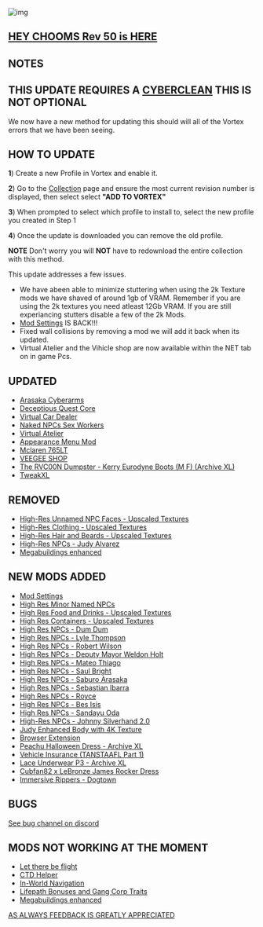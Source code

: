 ![img](https://s11.gifyu.com/images/Cuty-od-Dreams-Logo-YellowUP.png)

## [HEY CHOOMS Rev 50 is HERE](https://)


## NOTES

## THIS UPDATE REQUIRES A [CYBERCLEAN](https://github.com/2077v2/City-of-Dreams/blob/main/Guides.md#troubleshooting) THIS IS NOT OPTIONAL

We now have a new method for updating this should will all of the Vortex errors that we have been seeing.

## HOW TO UPDATE

**1**) Create a new Profile in Vortex and enable it.

**2**) Go to the [Collection](https://next.nexusmods.com/cyberpunk2077/collections/dfvt7o?utm_source=copy&utm_medium=social&utm_campaign=share_collection) page and ensure the most current revision number is displayed, then select select **"ADD TO VORTEX"**

**3**) When prompted to select which profile to install to, select the new profile you created in Step 1

**4**) Once the update is downloaded you can remove the old profile.

**NOTE** Don't worry you will **NOT** have to redownload the entire collection with this method.


This update addresses a few issues.

- We have abeen able to minimize stuttering when using the 2k Texture mods we have shaved of around 1gb of VRAM. Remember if you are using the 2k textures you need atleast 12Gb VRAM. If you are still experiancing stutters disable a few of the 2k Mods.
- [Mod Settings](https://www.nexusmods.com/cyberpunk2077/mods/4885) IS BACK!!!
- Fixed wall collisions by removing a mod we will add it back when its updated.
- Virtual Atelier and the Vihicle shop are now available within the NET tab on in game Pcs.

## UPDATED

- [Arasaka Cyberarms](https://www.nexusmods.com/cyberpunk2077/mods/1099?tab=description)
- [Deceptious Quest Core](https://www.nexusmods.com/cyberpunk2077/mods/7831)
- [Virtual Car Dealer](https://www.nexusmods.com/cyberpunk2077/mods/4454?tab=description)
- [Naked NPCs Sex Workers](https://www.nexusmods.com/cyberpunk2077/mods/9738)
- [Virtual Atelier](https://www.nexusmods.com/cyberpunk2077/mods/2987?tab=description)
- [Appearance Menu Mod](https://www.nexusmods.com/cyberpunk2077/mods/790?tab=description)
- [Mclaren 765LT](https://www.nexusmods.com/cyberpunk2077/mods/10193?tab=description)
- [VEEGEE SHOP](https://www.nexusmods.com/cyberpunk2077/mods/8183)
- [The RVC00N Dumpster - Kerry Eurodyne Boots (M F) (Archive XL)](https://www.nexusmods.com/cyberpunk2077/mods/8975)
- [TweakXL](https://www.nexusmods.com/cyberpunk2077/mods/4197)

## REMOVED

- [High-Res Unnamed NPC Faces - Upscaled Textures](https://www.nexusmods.com/cyberpunk2077/mods/7089?tab=description)
- [High-Res Clothing - Upscaled Textures](https://www.nexusmods.com/cyberpunk2077/mods/7301?tab=description)
- [High-Res Hair and Beards - Upscaled Textures](https://www.nexusmods.com/cyberpunk2077/mods/7184)
- [High-Res NPCs - Judy Alvarez](https://www.nexusmods.com/cyberpunk2077/mods/7430)
- [Megabuildings enhanced](https://www.nexusmods.com/cyberpunk2077/mods/4924?tab=description)

## NEW MODS ADDED 

- [Mod Settings](https://www.nexusmods.com/cyberpunk2077/mods/4885)
- [High Res Minor Named NPCs](https://www.nexusmods.com/cyberpunk2077/mods/8045?tab=description)
- [High Res Food and Drinks - Upscaled Textures](https://www.nexusmods.com/cyberpunk2077/mods/7999?tab=description)
- [High Res Containers - Upscaled Textures](https://www.nexusmods.com/cyberpunk2077/mods/7998)
- [High Res NPCs - Dum Dum](https://www.nexusmods.com/cyberpunk2077/mods/8049?tab=description)
- [High Res NPCs - Lyle Thompson](https://www.nexusmods.com/cyberpunk2077/mods/7956?tab=description)
- [High Res NPCs - Robert Wilson](https://www.nexusmods.com/cyberpunk2077/mods/7959?tab=description)
- [High Res NPCs - Deputy Mayor Weldon Holt](https://www.nexusmods.com/cyberpunk2077/mods/7958?tab=description)
- [High Res NPCs - Mateo Thiago](https://www.nexusmods.com/cyberpunk2077/mods/7931?tab=description)
- [High Res NPCs - Saul Bright](https://www.nexusmods.com/cyberpunk2077/mods/7929?tab=description)
- [High Res NPCs - Saburo Arasaka](https://www.nexusmods.com/cyberpunk2077/mods/7928?tab=description)
- [High Res NPCs - Sebastian Ibarra](https://www.nexusmods.com/cyberpunk2077/mods/7930?tab=description)
- [High Res NPCs - Royce](https://www.nexusmods.com/cyberpunk2077/mods/7927?tab=description)
- [High Res NPCs - Bes Isis](https://www.nexusmods.com/cyberpunk2077/mods/7889?tab=description)
- [High Res NPCs - Sandayu Oda](https://www.nexusmods.com/cyberpunk2077/mods/7888?tab=description)
- [High-Res NPCs - Johnny Silverhand 2.0](https://www.nexusmods.com/cyberpunk2077/mods/10175?tab=description)
- [Judy Enhanced Body with 4K Texture](https://www.nexusmods.com/cyberpunk2077/mods/10150?tab=description)
- [Browser Extension](https://www.nexusmods.com/cyberpunk2077/mods/10038?tab=description)
- [Peachu Halloween Dress - Archive XL](https://www.nexusmods.com/cyberpunk2077/mods/10231)
- [Vehicle Insurance (TANSTAAFL Part 1)](https://www.nexusmods.com/cyberpunk2077/mods/10039?tab=description)
- [Lace Underwear P3 - Archive XL](https://www.nexusmods.com/cyberpunk2077/mods/10071?tab=description)
- [Cubfan82 x LeBronze James Rocker Dress](https://www.nexusmods.com/cyberpunk2077/mods/9917?tab=description)
- [Immersive Rippers - Dogtown](https://www.nexusmods.com/cyberpunk2077/mods/10255?tab=description)

## BUGS

 [See bug channel on discord](https://discord.gg/xZNztPjA2u)
 

## MODS NOT WORKING AT THE MOMENT 

- [Let there be flight](https://)
- [CTD Helper](https://)
- [In-World Navigation](https://)
- [Lifepath Bonuses and Gang Corp Traits](https://)
- [Megabuildings enhanced](https://www.nexusmods.com/cyberpunk2077/mods/4924?tab=description)

[AS ALWAYS FEEDBACK IS GREATLY APPRECIATED](https://)